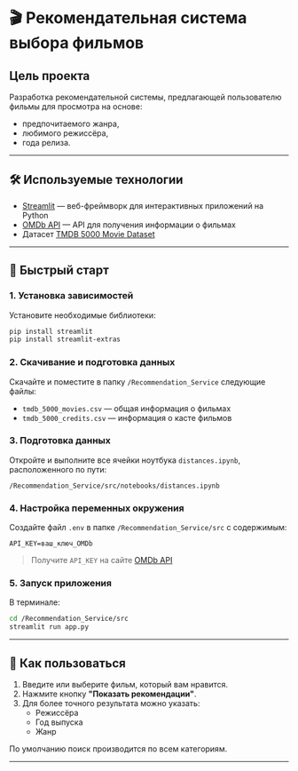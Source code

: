 # 🎬 Рекомендательная система выбора фильмов

## Цель проекта

Разработка рекомендательной системы, предлагающей пользователю фильмы для просмотра на основе:

- предпочитаемого жанра,
- любимого режиссёра,
- года релиза.

---

## 🛠 Используемые технологии

- [Streamlit](https://streamlit.io/) — веб-фреймворк для интерактивных приложений на Python
- [OMDb API](https://www.omdbapi.com/) — API для получения информации о фильмах
- Датасет [TMDB 5000 Movie Dataset](https://www.kaggle.com/datasets/tmdb/tmdb-movie-metadata)

---

## 🚀 Быстрый старт

### 1. Установка зависимостей

Установите необходимые библиотеки:

```bash
pip install streamlit
pip install streamlit-extras
```

### 2. Скачивание и подготовка данных

Скачайте и поместите в папку `/Recommendation_Service` следующие файлы:

- `tmdb_5000_movies.csv` — общая информация о фильмах
- `tmdb_5000_credits.csv` — информация о касте фильмов

### 3. Подготовка данных

Откройте и выполните все ячейки ноутбука `distances.ipynb`, расположенного по пути:

```
/Recommendation_Service/src/notebooks/distances.ipynb
```

### 4. Настройка переменных окружения

Создайте файл `.env` в папке `/Recommendation_Service/src` с содержимым:

```
API_KEY=ваш_ключ_OMDb
```

> Получите `API_KEY` на сайте [OMDb API](https://www.omdbapi.com/apikey.aspx)

### 5. Запуск приложения

В терминале:

```bash
cd /Recommendation_Service/src
streamlit run app.py
```

---

## 🎥 Как пользоваться

1. Введите или выберите фильм, который вам нравится.
2. Нажмите кнопку **"Показать рекомендации"**.
3. Для более точного результата можно указать:
   - Режиссёра
   - Год выпуска
   - Жанр

По умолчанию поиск производится по всем категориям.

---
